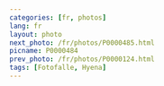 ```yaml
---
categories: [fr, photos]
lang: fr
layout: photo
next_photo: /fr/photos/P0000485.html
picname: P0000484
prev_photo: /fr/photos/P0000124.html
tags: [Fotofalle, Hyena]
---
```

